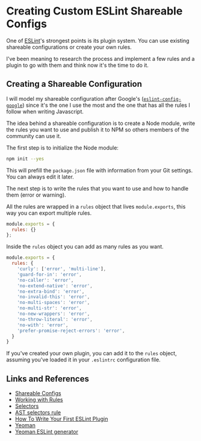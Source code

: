 # Creating Custom ESLint Shareable Configs

One of [ESLint](https://eslint.org/)'s strongest points is its plugin system. You can use existing shareable configurations or create your own rules.

I've been meaning to research the process and implement a few rules and a plugin to go with them and think now it's the time to do it.

## Creating a Shareable Configuration

I will model my shareable configuration after Google's ([`eslint-config-google`](https://github.com/google/eslint-config-google)) since it's the one I use the most and the one that has all the rules I follow when writing Javascript.

The idea behind a shareable configuration is to create a Node module, write the rules you want to use and publish it to NPM so others members of the community can use it.

The first step is to initialize the Node module:

```bash
npm init --yes
```

This will prefill the `package.json` file with information from your Git settings. You can always edit it later.

The next step is to write the rules that you want to use and how to handle them (error or warning).

All the rules are wrapped in a `rules` object that lives `module.exports`, this way you can export multiple rules.

```js
module.exports = {
  rules: {}
};
```

Inside the `rules` object you can add as many rules as you want.

```js
module.exports = {
  rules: {
    'curly': ['error', 'multi-line'],
    'guard-for-in': 'error',
    'no-caller': 'error',
    'no-extend-native': 'error',
    'no-extra-bind': 'error',
    'no-invalid-this': 'error',
    'no-multi-spaces': 'error',
    'no-multi-str': 'error',
    'no-new-wrappers': 'error',
    'no-throw-literal': 'error',
    'no-with': 'error',
    'prefer-promise-reject-errors': 'error',
  }
}
```

If you've created your own plugin, you can add it to the `rules` object, assuming you've loaded it in your `.eslintrc` configuration file.

## Links and References

* [Shareable Configs](https://eslint.org/docs/developer-guide/shareable-configs)
* [Working with Rules](https://eslint.org/docs/developer-guide/working-with-rules)
* [Selectors](https://eslint.org/docs/developer-guide/selectors)
* [AST selectors rule](https://dev.to/mlennox/ast-selectors-rule-286i)
* [How To Write Your First ESLint Plugin](https://dev.to/spukas/how-to-write-your-first-eslint-plugin-145)
* [Yeoman](https://yeoman.io)
* [Yeoman ESLint generator](https://www.npmjs.com/package/generator-eslint)

